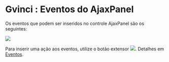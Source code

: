 # Gvinci : Eventos do AjaxPanel

Os eventos que podem ser inseridos no controle AjaxPanel são os seguintes:

![](http://www.gvinci.com.br/manual/eventosajax.zoom80.png)

Para inserir uma ação aos eventos, utilize o botão extensor ![](http://www.gvinci.com.br/manual/extensor-botao.png).  Detalhes em [Eventos](http://www.gvinci.com.br/manual/eventos2.htm).

